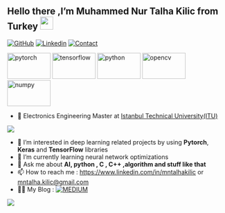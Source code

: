 
<h2> Hello there ,I’m  Muhammed Nur Talha Kilic from Turkey <img src="https://media.giphy.com/media/gM5qFksULw54NMWyry/giphy.gif" width="30px"></h2>

[![GitHub](https://img.shields.io/badge/@mntalha-blue?style=for-the-badge&logo=github)](https://github.com/mntalha)
[![Linkedin](https://img.shields.io/badge/MY%20PROFILE-Linkedin-blue?style=for-the-badge&logo=github)](https://www.linkedin.com/in/mntalhakilic )
[![Contact](https://img.shields.io/badge/GMAIL-yellow?style=for-the-badge&logo=gmail&logoColor=red)](mailto:mntalha.kilic@gmail.com)

<p align="left">
  <img src="https://www.vectorlogo.zone/logos/pytorch/pytorch-ar21.svg" alt="pytorch" width="100" height="60"/>
   <img src="https://www.vectorlogo.zone/logos/tensorflow/tensorflow-ar21.svg" alt="tensorflow" width="100" height="60"/>
    <img src="https://www.vectorlogo.zone/logos/python/python-ar21.svg" alt="python" width="100" height="60"/>
  <img src="https://www.vectorlogo.zone/logos/opencv/opencv-ar21.svg" alt="opencv" width="100" height="60"/>
   <img src="https://www.vectorlogo.zone/logos/numpy/numpy-ar21.svg" alt="numpy" width="100" height="60"/>
</p>


- 👋 Electronics Engineering Master at [Istanbul Technical University(ITU)](https://www.itu.edu.tr)

![](https://komarev.com/ghpvc/?username=mntalha&color=33B8FF&style=plastic?labelColor=7D898B)

- 👀 I’m interested in deep learning related projects by using **Pytorch**, **Keras** and **TensorFlow** libraries
- 🌱 I’m currently learning neural network optimizations
- 💭 Ask me about **AI, python , C , C++ ,algorithm and stuff like that**
- 📫 How to reach me  : https://www.linkedin.com/in/mntalhakilic or mntalha.kilic@gmail.com
- 💁‍♂️ My Blog  : [![MEDIUM](https://img.shields.io/badge/FOLLOW%20ME-MEDIUM-orange&logo=medium)](https://medium.com/@mntalha.kilic)

![](https://github-readme-stats.vercel.app/api/top-langs/?username=mntalha&layout=compact)
